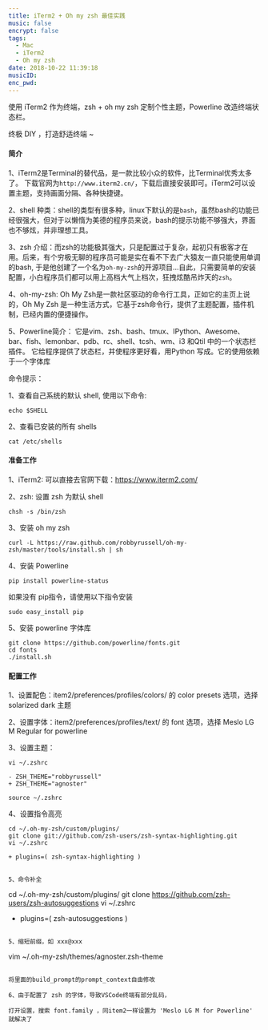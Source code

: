 ```yaml
---
title: iTerm2 + Oh my zsh 最佳实践
music: false
encrypt: false
tags:
  - Mac
  - iTerm2
  - Oh my zsh
date: 2018-10-22 11:39:18
musicID:
enc_pwd:
---
```


使用 iTerm2 作为终端，zsh + oh my zsh 定制个性主题，Powerline 改造终端状态栏。

终极 DIY ，打造舒适终端 ~

<!-- more -->

#### 简介

1、iTerm2是Terminal的替代品，是一款比较小众的软件，比Terminal优秀太多了。 下载官网为`http://www.iterm2.cn/`，下载后直接安装即可。iTerm2可以设置主题，支持画面分隔、各种快捷键。

2、shell 种类：shell的类型有很多种，linux下默认的是`bash`，虽然bash的功能已经很强大，但对于以懒惰为美德的程序员来说，bash的提示功能不够强大，界面也不够炫，并非理想工具。

3、zsh 介绍：而zsh的功能极其强大，只是配置过于复杂，起初只有极客才在用。后来，有个穷极无聊的程序员可能是实在看不下去广大猿友一直只能使用单调的bash, 于是他创建了一个名为`oh-my-zsh`的开源项目...自此，只需要简单的安装配置，小白程序员们都可以用上高档大气上档次，狂拽炫酷吊炸天的`zsh`。

4、oh-my-zsh: Oh My Zsh是一款社区驱动的命令行工具，正如它的主页上说的，Oh My Zsh 是一种生活方式，它基于zsh命令行，提供了主题配置，插件机制，已经内置的便捷操作。

5、Powerline简介： 它是vim、zsh、bash、tmux、IPython、Awesome、bar、fish、lemonbar、pdb、rc、shell、tcsh、wm、i3 和Qtil 中的一个状态栏插件。 它给程序提供了状态栏，并使程序更好看，用Python 写成。它的使用依赖于一个字体库

命令提示：

1、查看自己系统的默认 shell, 使用以下命令:

```
echo $SHELL
```

2、查看已安装的所有 shells

```
cat /etc/shells
```

#### 准备工作

1、iTerm2: 可以直接去官网下载：https://www.iterm2.com/

2、zsh: 设置 zsh 为默认 shell

```
chsh -s /bin/zsh
```

3、安装 oh my zsh

```
curl -L https://raw.github.com/robbyrussell/oh-my-zsh/master/tools/install.sh | sh
```

4、安装 Powerline

```
pip install powerline-status
```

如果没有 pip指令，请使用以下指令安装

```
sudo easy_install pip
```

5、安装 powerline 字体库

```
git clone https://github.com/powerline/fonts.git
cd fonts
./install.sh
```

#### 配置工作

1、设置配色：item2/preferences/profiles/colors/ 的 color presets 选项，选择solarized dark 主题

2、设置字体：item2/preferences/profiles/text/ 的 font 选项，选择 Meslo LG M Regular for powerline

3、设置主题：

```
vi ~/.zshrc

- ZSH_THEME="robbyrussell"
+ ZSH_THEME="agnoster"

source ~/.zshrc
```

4、设置指令高亮

```
cd ~/.oh-my-zsh/custom/plugins/
git clone git://github.com/zsh-users/zsh-syntax-highlighting.git
vi ~/.zshrc

+ plugins=( zsh-syntax-highlighting )
```

```

5、命令补全

```
cd ~/.oh-my-zsh/custom/plugins/
git clone https://github.com/zsh-users/zsh-autosuggestions
vi ~/.zshrc

+ plugins=( zsh-autosuggestions )
```

5、缩短前缀，如 xxx@xxx

```
vim ~/.oh-my-zsh/themes/agnoster.zsh-theme
```

将里面的build_prompt的prompt_context自由修改

6、由于配置了 zsh 的字体，导致VSCode终端有部分乱码，

打开设置，搜索 font.family ，同item2一样设置为 'Meslo LG M for Powerline' 就解决了